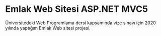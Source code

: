 # Emlak Web Sitesi ASP.NET MVC5

Üniversitedeki Web Programlama dersi kapsamında vize sınavı için 2020 yılında yaptığım Emlak Web sitesi projesi.
